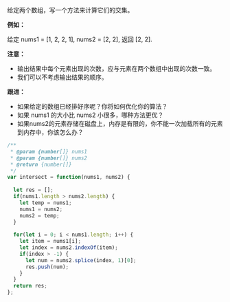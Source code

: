 给定两个数组，写一个方法来计算它们的交集。

**例如：**

给定 nums1 = [1, 2, 2, 1], nums2 = [2, 2], 返回 [2, 2].

**注意：**

* 输出结果中每个元素出现的次数，应与元素在两个数组中出现的次数一致。
* 我们可以不考虑输出结果的顺序。

**跟进：**

* 如果给定的数组已经排好序呢？你将如何优化你的算法？
* 如果 nums1 的大小比 nums2 小很多，哪种方法更优？
* 如果nums2的元素存储在磁盘上，内存是有限的，你不能一次加载所有的元素到内存中，你该怎么办？

```js
/**
 * @param {number[]} nums1
 * @param {number[]} nums2
 * @return {number[]}
 */
var intersect = function(nums1, nums2) {
    
  let res = [];
  if(nums1.length > nums2.length) {
    let temp = nums1;
    nums1 = nums2;
    nums2 = temp;
  }
  
  for(let i = 0; i < nums1.length; i++) {
    let item = nums1[i];
    let index = nums2.indexOf(item);
    if(index > -1) {
      let num = nums2.splice(index, 1)[0];
      res.push(num);
    }
  }
  return res;
};
```